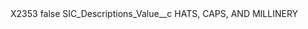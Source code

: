 <?xml version="1.0" encoding="UTF-8"?>
<CustomMetadata xmlns="http://soap.sforce.com/2006/04/metadata" xmlns:xsi="http://www.w3.org/2001/XMLSchema-instance" xmlns:xsd="http://www.w3.org/2001/XMLSchema">
    <label>X2353</label>
    <protected>false</protected>
    <values>
        <field>SIC_Descriptions_Value__c</field>
        <value xsi:type="xsd:string">HATS, CAPS, AND MILLINERY</value>
    </values>
</CustomMetadata>

